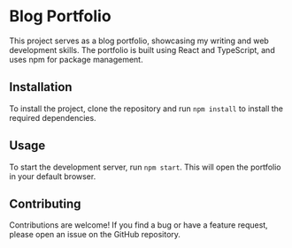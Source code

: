 # Blog Portfolio

This project serves as a blog portfolio, showcasing my writing and web development skills. The portfolio is built using React and TypeScript, and uses npm for package management.

## Installation

To install the project, clone the repository and run `npm install` to install the required dependencies.

## Usage

To start the development server, run `npm start`. This will open the portfolio in your default browser.

## Contributing

Contributions are welcome! If you find a bug or have a feature request, please open an issue on the GitHub repository.
